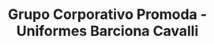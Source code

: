 ---
title: "Grupo Corporativo Promoda - Uniformes Barciona Cavalli"
url: /quito/grupo-corporativo-promoda-uniformes-barciona-cavalli/
shop: ropa
---